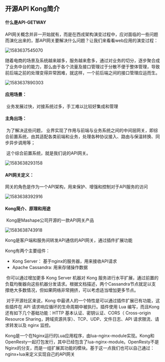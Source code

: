 ## 开源API Kong简介



#### 什么是API-GETWAY

​	API网关概念并非一开始就有，而是在西戎架构演变过程中，应对面临的一些问题而演化出来的，那API网关要解决什么问题？让我们来看看web应用的演变过程：

![1583637545070](C:\Users\Administrator\AppData\Roaming\Typora\typora-user-images\1583637545070.png)

​	随着电商的场景及系统越来越多，服务越来愈多，通过对业务的切分，逐步聚合成了业务中台的能力，那么由于各个流量及接口管理过于分散不便于整体管理，导致前后端之前的处理变得异常困难，就这样，一个前后端之间的接口管理应运而生。

![1583637890303](C:\Users\Administrator\AppData\Roaming\Typora\typora-user-images\1583637890303.png)



#### 应用场景：

​	业务发展过快，对接系统过多，手工难以比较好集成和管理



#### 主角出场：

​	为了解决这些问题， 业界实现了作用与前端与业务系统之间的中间层网关，即综合前置系统，由其适配各类前端和业务，处理各种协议接入、路由与保温转换、同步异步调用等；

​	这个综合前置系统，就是我们说的API网关。

![1583638293158](C:\Users\Administrator\AppData\Roaming\Typora\typora-user-images\1583638293158.png)

#### API网关定义：

​	网关的角色是作为一个API架构，用来保护、增强和控制对于API服务的访问

![1583638392916](C:\Users\Administrator\AppData\Roaming\Typora\typora-user-images\1583638392916.png)



#### Kong简介、原理和用途

​	Kong是Mashape公司开源的一款API网关产品

![1583638743918](C:\Users\Administrator\AppData\Roaming\Typora\typora-user-images\1583638743918.png)



Kong是客户端和服务间转发API通信的API网关，通过插件扩展功能

Kong有两个主要组件：

- Kong  Server： 基于nginx的服务器，用来接收API请求
- Apache Cassandra:   用来存储操作数据

​      你可以通过增加更多 Kong Server 机器对 Kong 服务进行水平扩展，通过前置的负载均衡器向这些机器分发请求。根据文档描述，两个Cassandra节点就足以支撑绝大多数情况，但如果网络非常拥挤，可以考虑适当增加更多节点。

​       对于开源社区来说，Kong 中最诱人的一个特性是可以通过插件扩展已有功能，这些插件在 API 请求响应循环的生命周期中被执行。插件使用 Lua 编写，而且Kong还有如下几个基础功能：HTTP 基本认证、密钥认证、CORS（ Cross-origin Resource Sharing，跨域资源共享）、TCP、UDP、文件日志、API 请求限流、请求转发以及 nginx 监控。



​	Kong是一个在Nginx运行的Lua应用程序，由lua-nginx-module实现。Kong和OpenResty一起打包发行，其中已经包含了lua-nginx-module。OpenResty不是Nginx的分支，而是一组扩展其功能的模块。基于这一点我们也可以自己通过：nginx+lua来定义实现自己的API网关


